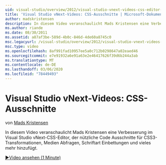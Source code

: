 ```yaml
---
uid: visual-studio/overview/2012/visual-studio-vnext-videos-css-editor-snippets
title: 'Visual Studio vNext-Videos: CSS-Ausschnitte | Microsoft-Dokumentation'
author: madskristensen
description: In diesem Video veranschaulicht Mads Kristensen eine Verbesserung im Visual Studio vNext-CSS-Editor, der nützliche Code Ausschnitte für CSS3-Transformationen, q...
ms.author: riande
ms.date: 08/30/2011
ms.assetid: a87af3be-589d-4b0c-846d-4de60a8745c0
msc.legacyurl: /visual-studio/overview/2012/visual-studio-vnext-videos-css-editor-snippets
msc.type: video
ms.openlocfilehash: 8af991fad10957ee5a0c712b0298647a02eaed46
ms.sourcegitcommit: e7e91932a6e91a63e2e46417626f39d6b244a3ab
ms.translationtype: MT
ms.contentlocale: de-DE
ms.lasthandoff: 03/06/2020
ms.locfileid: "78449493"
---
```

# <a name="visual-studio-vnext-videos-css-snippets"></a>Visual Studio vNext-Videos: CSS-Ausschnitte

von [Mads Kristensen](https://github.com/madskristensen)

In diesem Video veranschaulicht Mads Kristensen eine Verbesserung im Visual Studio vNext-CSS-Editor, der nützliche Code Ausschnitte für CSS3-Transformationen, Medien Abfragen, Schriftart Einbettungen und vieles mehr hinzufügt.

[&#9654;Video ansehen (1 Minute)](https://channel9.msdn.com/Blogs/ASP-NET-Site-Videos/visual-studio-vnext-videos-css-editor-snippets)
